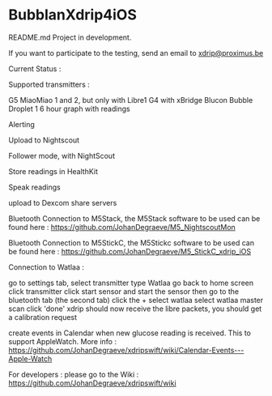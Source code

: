 # BubblanXdrip4iOS
 
README.md
Project in development.

If you want to participate to the testing, send an email to xdrip@proximus.be

Current Status :

Supported transmitters :

G5
MiaoMiao 1 and 2, but only with Libre1
G4 with xBridge
Blucon
Bubble
Droplet 1
6 hour graph with readings

Alerting

Upload to Nightscout

Follower mode, with NightScout

Store readings in HealthKit

Speak readings

upload to Dexcom share servers

Bluetooth Connection to M5Stack, the M5Stack software to be used can be found here : https://github.com/JohanDegraeve/M5_NightscoutMon

Bluetooth Connection to M5StickC, the M5Stickc software to be used can be found here : https://github.com/JohanDegraeve/M5_StickC_xdrip_iOS

Connection to Watlaa :

go to settings tab, select transmitter type Watlaa
go back to home screen
click transmitter
click start sensor and start the sensor
then go to the bluetooth tab (the second tab)
click the +
select watlaa
select watlaa master
scan
click 'done'
xdrip should now receive the libre packets, you should get a calibration request

create events in Calendar when new glucose reading is received. This to support AppleWatch. More info : https://github.com/JohanDegraeve/xdripswift/wiki/Calendar-Events---Apple-Watch

For developers : please go to the Wiki : https://github.com/JohanDegraeve/xdripswift/wiki
